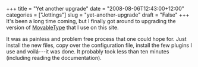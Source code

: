 +++
title = "Yet another upgrade"
date = "2008-08-06T12:43:00+12:00"
categories = ["Jottings"]
slug = "yet-another-upgrade"
draft = "False"
+++
It's been a long time coming, but I finally got around to upgrading
the version of [MovableType](http://www.movabletype.com) that I use on
this site.

It was as painless and problem free process that one could hope for.
Just install the new files, copy over the configuration file,
install the few plugins I use and voil&aacute;---it was done. It probably
took less than ten minutes (including reading the documentation).

